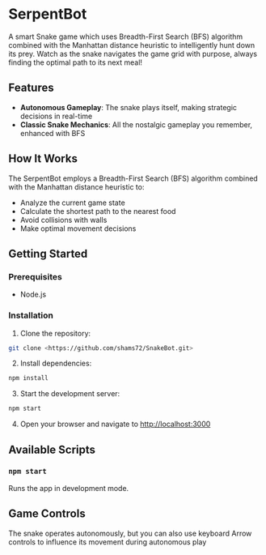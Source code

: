 # SerpentBot 

A smart Snake game which uses Breadth-First Search (BFS) algorithm combined with the Manhattan distance heuristic to intelligently hunt down its prey. Watch as the snake navigates the game grid with purpose, always finding the optimal path to its next meal!

## Features

- **Autonomous Gameplay**: The snake plays itself, making strategic decisions in real-time
- **Classic Snake Mechanics**: All the nostalgic gameplay you remember, enhanced with BFS

## How It Works

The SerpentBot employs a Breadth-First Search (BFS) algorithm combined with the Manhattan distance heuristic to:
- Analyze the current game state
- Calculate the shortest path to the nearest food
- Avoid collisions with walls 
- Make optimal movement decisions

## Getting Started

### Prerequisites
- Node.js 

### Installation

1. Clone the repository:
```bash
git clone <https://github.com/shams72/SnakeBot.git>
```

2. Install dependencies:
```bash
npm install
```

3. Start the development server:
```bash
npm start
```

4. Open your browser and navigate to [http://localhost:3000](http://localhost:3000)

## Available Scripts

### `npm start`
Runs the app in development mode.

## Game Controls

The snake operates autonomously, but you can also use keyboard Arrow controls to influence its movement during autonomous play



